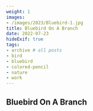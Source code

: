 ```yaml
---
weight: 1
images:
- /images/2023/Bluebird-1.jpg
title: Bluebird On A Branch
date: 2022-07-23
hideExif: true
tags:
- archive # all posts
- bird
- bluebird
- colored-pencil
- nature
- work
---
```


## Bluebird On A Branch
